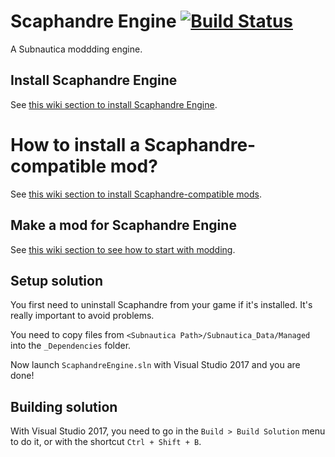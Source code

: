 # Scaphandre Engine [![Build Status](https://travis-ci.com/norech/scaphandre-engine.svg?branch=master)](https://travis-ci.com/norech/scaphandre-engine)

A Subnautica moddding engine.

## Install Scaphandre Engine
See [this wiki section to install Scaphandre Engine](https://github.com/Norech/scaphandre-engine/wiki/Getting-Started#install-scaphandre-engine).


# How to install a Scaphandre-compatible mod?
See [this wiki section to install Scaphandre-compatible mods](https://github.com/Norech/scaphandre-engine/wiki/Getting-Started#how-to-install-a-scaphandre-compatible-mod).

## Make a mod for Scaphandre Engine
See [this wiki section to see how to start with modding](https://github.com/Norech/scaphandre-engine/wiki/Getting-Started#create-your-first-mod).

## Setup solution
You first need to uninstall Scaphandre from your game if it's installed. It's really important to avoid problems.

You need to copy files from `<Subnautica Path>/Subnautica_Data/Managed` into the `_Dependencies` folder.

Now launch `ScaphandreEngine.sln` with Visual Studio 2017 and you are done!

## Building solution
With Visual Studio 2017, you need to go in the `Build > Build Solution` menu to do it, or with the shortcut `Ctrl + Shift + B`.

